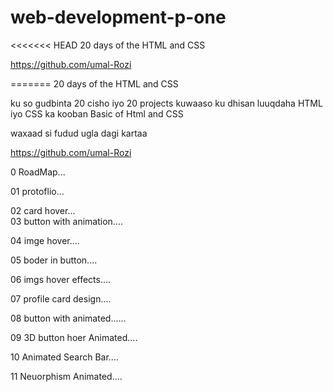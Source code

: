 # web-development-p-one
<<<<<<< HEAD
 20 days of the HTML and CSS 

 https://github.com/umal-Rozi
 
=======
 20 days of the HTML and CSS 
>>>>>>> 

ku so gudbinta 20 cisho iyo 20 projects 
kuwaaso ku dhisan luuqdaha HTML iyo CSS ka kooban Basic of Html and CSS 

waxaad si fudud ugla dagi kartaa 

https://github.com/umal-Rozi


0 RoadMap...  

01 protoflio...

02 card hover...                                                                                                                                                         
03 button with animation.... 

04 imge hover....

05 boder in button....

06 imgs hover effects....

07 profile card design....

08 button with animated......

09 3D button hoer Animated....

10 Animated Search Bar....

11 Neuorphism Animated....


